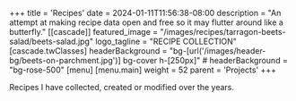 +++
title = 'Recipes'
date = 2024-01-11T11:56:38-08:00
description = "An attempt at making recipe data open and free so it may flutter around like a butterfly."
[[cascade]]
  featured_image = "/images/recipes/tarragon-beets-salad/beets-salad.jpg"
  logo_tagline = "RECIPE COLLECTION"
  [cascade.twClasses]
    headerBackground = "bg-[url('/images/header-bg/beets-on-parchment.jpg')] bg-cover h-[250px]"
    # headerBackground = "bg-rose-500"
[menu]
 [menu.main]
  weight = 52
  parent = 'Projects'
+++

Recipes I have collected, created or modified over the years.

<!-- I get very frustrated by the recipe websites out there today. The ones that dominate in the search results are usually SEO over-engineered pages with too-long content describing all sorts of different things you really don't care about, with too many confusing ads mixed-in. -->

